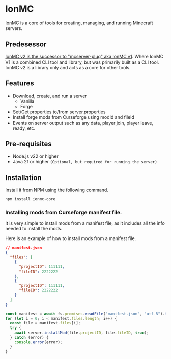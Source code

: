 # IonMC
IonMC is a core of tools for creating, managing, and running Minecraft servers.

## Predesessor
[IonMC v2 is the successor to "mcserver-plug" aka IonMC v1](https://github.com/LucasionGS/mcserver-plug).
Where IonMC V1 is a combined CLI tool and library, but was primarily built as a CLI tool.  
IonMC v2 is a library only and acts as a core for other tools.

## Features
- Download, create, and run a server
  - Vanilla
  - Forge
- Set/Get properties to/from server.properties
- Install forge mods from Curseforge using modId and fileId
- Events on server output such as any data, player join, player leave, ready, etc.

## Pre-requisites
- Node.js v22 or higher
- Java 21 or higher `(Optional, but required for running the server)`

## Installation
Install it from NPM using the following command.
```bash
npm install ionmc-core
```

### Installing mods from Curseforge manifest file.
It is very simple to install mods from a manifest file, as it includes all the info needed to install the mods.

Here is an example of how to install mods from a manifest file.
```json
// manifest.json
{
  "files": [
    {
      "projectID": 111111,
      "fileID": 2222222
    },
    {
      "projectID": 111111,
      "fileID": 2222222
    }
  ]
}
```

```ts
const manifest = await fs.promises.readFile("manifest.json", "utf-8").then(JSON.parse);
for (let i = 0; i < manifest.files.length; i++) {
  const file = manifest.files[i];
  try {
    await server.installMod(file.projectID, file.fileID, true);
  } catch (error) {
    console.error(error);
  }
}
```

